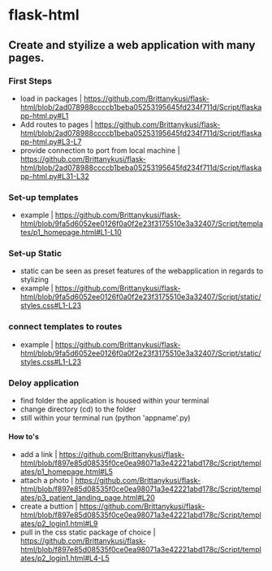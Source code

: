 # flask-html

## Create and styilize a web application with many pages.

### First Steps
- load in packages | https://github.com/Brittanykusi/flask-html/blob/2ad078988ccccb1beba05253195645fd234f711d/Script/flaskapp-html.py#L1
- Add routes to pages | https://github.com/Brittanykusi/flask-html/blob/2ad078988ccccb1beba05253195645fd234f711d/Script/flaskapp-html.py#L3-L7
- provide connection to port from local machine | https://github.com/Brittanykusi/flask-html/blob/2ad078988ccccb1beba05253195645fd234f711d/Script/flaskapp-html.py#L31-L32

### Set-up templates
- example | https://github.com/Brittanykusi/flask-html/blob/9fa5d6052ee0126f0a0f2e23f3175510e3a32407/Script/templates/p1_homepage.html#L1-L10

### Set-up Static
- static can be seen as preset features of the webapplication in regards to stylizing
- example | https://github.com/Brittanykusi/flask-html/blob/9fa5d6052ee0126f0a0f2e23f3175510e3a32407/Script/static/styles.css#L1-L23

### connect templates to routes 
- example | https://github.com/Brittanykusi/flask-html/blob/9fa5d6052ee0126f0a0f2e23f3175510e3a32407/Script/static/styles.css#L1-L23

### Deloy application
- find folder the application is housed within your terminal 
- change directory (cd) to the folder
- still within your terminal run (python 'appname'.py) 


#### How to's
- add a link | https://github.com/Brittanykusi/flask-html/blob/f897e85d08535f0ce0ea98071a3e42221abd178c/Script/templates/p1_homepage.html#L5
- attach a photo | https://github.com/Brittanykusi/flask-html/blob/f897e85d08535f0ce0ea98071a3e42221abd178c/Script/templates/p3_patient_landing_page.html#L20
- create a buttion | https://github.com/Brittanykusi/flask-html/blob/f897e85d08535f0ce0ea98071a3e42221abd178c/Script/templates/p2_login1.html#L9
- pull in the css static package of choice | https://github.com/Brittanykusi/flask-html/blob/f897e85d08535f0ce0ea98071a3e42221abd178c/Script/templates/p2_login1.html#L4-L5
